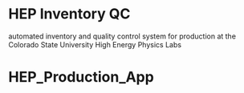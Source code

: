 # HEP Inventory QC
automated inventory and quality control system for production at the Colorado State University High Energy Physics Labs
# HEP_Production_App
